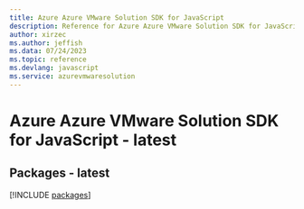 ```yaml
---
title: Azure Azure VMware Solution SDK for JavaScript
description: Reference for Azure Azure VMware Solution SDK for JavaScript
author: xirzec
ms.author: jeffish
ms.data: 07/24/2023
ms.topic: reference
ms.devlang: javascript
ms.service: azurevmwaresolution
---
```

# Azure Azure VMware Solution SDK for JavaScript - latest
## Packages - latest
[!INCLUDE [packages](azure-vmware-solution-index.md)]